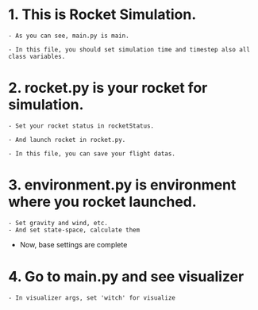 # 1. This is Rocket Simulation.


	- As you can see, main.py is main.
	
    - In this file, you should set simulation time and timestep also all class variables.

# 2. rocket.py is your rocket for simulation.

    - Set your rocket status in rocketStatus.
	
    - And launch rocket in rocket.py.
	
    - In this file, you can save your flight datas.
    
# 3. environment.py is environment where you rocket launched.

    - Set gravity and wind, etc.
    - And set state-space, calculate them
    
* Now, base settings are complete


# 4. Go to main.py and see visualizer
    - In visualizer args, set 'witch' for visualize

